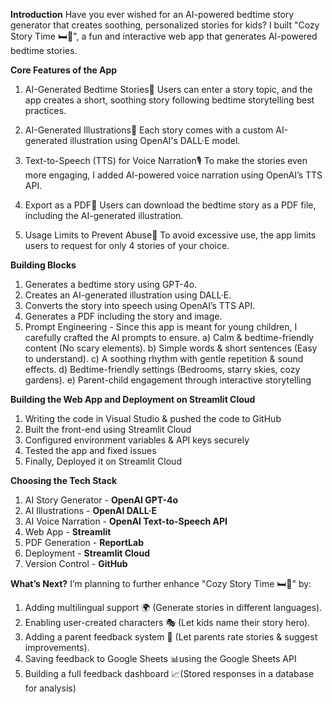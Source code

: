 
**Introduction**
Have you ever wished for an AI-powered bedtime story generator that creates soothing, personalized stories for kids?
I built "Cozy Story Time 🛏️📖", a fun and interactive web app that generates AI-powered bedtime stories.

**Core Features of the App**
1. AI-Generated Bedtime Stories🌙
Users can enter a story topic, and the app creates a short, soothing story following bedtime storytelling best practices.

2. AI-Generated Illustrations🎨
Each story comes with a custom AI-generated illustration using OpenAI's DALL·E model.

3. Text-to-Speech (TTS) for Voice Narration🎙️
To make the stories even more engaging, I added AI-powered voice narration using OpenAI’s TTS API.

4. Export as a PDF📄
Users can download the bedtime story as a PDF file, including the AI-generated illustration.

5. Usage Limits to Prevent Abuse🚫
To avoid excessive use, the app limits users to request for only 4 stories of your choice.

**Building Blocks**
1. Generates a bedtime story using GPT-4o.
2. Creates an AI-generated illustration using DALL·E.
3. Converts the story into speech using OpenAI’s TTS API.
4. Generates a PDF including the story and image.
5. Prompt Engineering - Since this app is meant for young children, I carefully crafted the AI prompts to ensure.
    a) Calm & bedtime-friendly content (No scary elements).
    b) Simple words & short sentences (Easy to understand).
    c) A soothing rhythm with gentle repetition & sound effects.
    d) Bedtime-friendly settings (Bedrooms, starry skies, cozy gardens).
    e) Parent-child engagement through interactive storytelling

**Building the Web App and Deployment on Streamlit Cloud**
1. Writing the code in Visual Studio & pushed the code to GitHub
2. Built the front-end using Streamlit Cloud
3. Configured environment variables & API keys securely
4. Tested the app and fixed issues
5. Finally, Deployed it on Streamlit Cloud

**Choosing the Tech Stack**
1. AI Story Generator - **OpenAI GPT-4o**
2. AI Illustrations - **OpenAI DALL·E**
3. AI Voice Narration - **OpenAI Text-to-Speech API**
4. Web App - **Streamlit**
5. PDF Generation - **ReportLab**
6. Deployment - **Streamlit Cloud**
7. Version Control - **GitHub**

**What’s Next?**
I’m planning to further enhance "Cozy Story Time 🛏️📖" by:

1. Adding multilingual support 🌍 (Generate stories in different languages).
2. Enabling user-created characters 🎭 (Let kids name their story hero).
3. Adding a parent feedback system 📝 (Let parents rate stories & suggest improvements).
4. Saving feedback to Google Sheets 📊using the Google Sheets API
5. Building a full feedback dashboard 📈(Stored responses in a database for analysis) 

